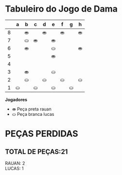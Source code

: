 # Tabuleiro do Jogo de Dama

|   | a | b | c | d | e | f | g | h |
|---|---|---|---|---|---|---|---|---|
| 8 |   | ⛂ |   | ⛂ |   | ⛂ |   | ⛂ |
| 7 |  |  ⛀ | ⛂ |   | ⛂ |   |  |   |
| 6 |   | ⛂ |   |  |  ⛀ |  |   | ⛂ |
| 5 |   |   |   |   |  ⛂ |   |   |   |
| 4 |   |   |   |   |   |   |   |   |
| 3 |   | ⛂  |   |   | ⛀ |   |   |   |
| 2 |   | ⛀ |   | ⛀ |   | ⛀ |   | ⛀ |
| 1 | ⛀ |   | ⛀ |   | ⛀ |   | ⛀ |   |

**Jogadores**

- ⛂ Peça preta rauan
- ⛀ Peça branca lucas

# PEÇAS PERDIDAS
## TOTAL DE PEÇAS:21
RAUAN: 2                                   
LUCAS: 1

